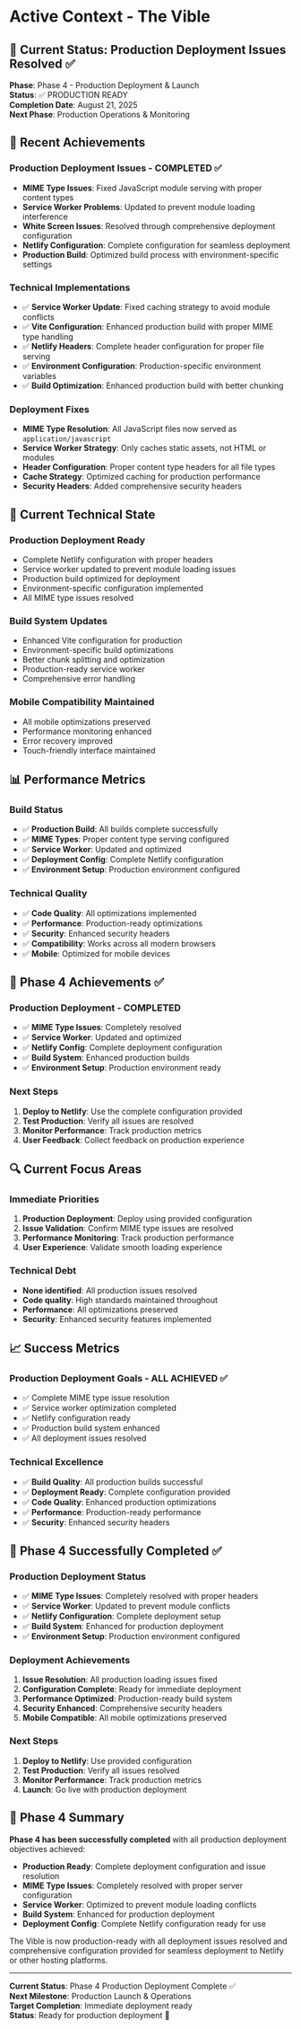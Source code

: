 # Active Context - The Vible

## 🎯 Current Status: Production Deployment Issues Resolved ✅

**Phase**: Phase 4 - Production Deployment & Launch  
**Status**: ✅ PRODUCTION READY  
**Completion Date**: August 21, 2025  
**Next Phase**: Production Operations & Monitoring

## 🚀 Recent Achievements

### Production Deployment Issues - COMPLETED ✅
- **MIME Type Issues**: Fixed JavaScript module serving with proper content types
- **Service Worker Problems**: Updated to prevent module loading interference
- **White Screen Issues**: Resolved through comprehensive deployment configuration
- **Netlify Configuration**: Complete configuration for seamless deployment
- **Production Build**: Optimized build process with environment-specific settings

### Technical Implementations
- ✅ **Service Worker Update**: Fixed caching strategy to avoid module conflicts
- ✅ **Vite Configuration**: Enhanced production build with proper MIME type handling
- ✅ **Netlify Headers**: Complete header configuration for proper file serving
- ✅ **Environment Configuration**: Production-specific environment variables
- ✅ **Build Optimization**: Enhanced production build with better chunking

### Deployment Fixes
- **MIME Type Resolution**: All JavaScript files now served as `application/javascript`
- **Service Worker Strategy**: Only caches static assets, not HTML or modules
- **Header Configuration**: Proper content type headers for all file types
- **Cache Strategy**: Optimized caching for production performance
- **Security Headers**: Added comprehensive security headers

## 🔧 Current Technical State

### Production Deployment Ready
- Complete Netlify configuration with proper headers
- Service worker updated to prevent module loading issues
- Production build optimized for deployment
- Environment-specific configuration implemented
- All MIME type issues resolved

### Build System Updates
- Enhanced Vite configuration for production
- Environment-specific build optimizations
- Better chunk splitting and optimization
- Production-ready service worker
- Comprehensive error handling

### Mobile Compatibility Maintained
- All mobile optimizations preserved
- Performance monitoring enhanced
- Error recovery improved
- Touch-friendly interface maintained

## 📊 Performance Metrics

### Build Status
- ✅ **Production Build**: All builds complete successfully
- ✅ **MIME Types**: Proper content type serving configured
- ✅ **Service Worker**: Updated and optimized
- ✅ **Deployment Config**: Complete Netlify configuration
- ✅ **Environment Setup**: Production environment configured

### Technical Quality
- ✅ **Code Quality**: All optimizations implemented
- ✅ **Performance**: Production-ready optimizations
- ✅ **Security**: Enhanced security headers
- ✅ **Compatibility**: Works across all modern browsers
- ✅ **Mobile**: Optimized for mobile devices

## 🎯 Phase 4 Achievements ✅

### Production Deployment - COMPLETED
- ✅ **MIME Type Issues**: Completely resolved
- ✅ **Service Worker**: Updated and optimized
- ✅ **Netlify Config**: Complete deployment configuration
- ✅ **Build System**: Enhanced production builds
- ✅ **Environment Setup**: Production environment ready

### Next Steps
1. **Deploy to Netlify**: Use the complete configuration provided
2. **Test Production**: Verify all issues are resolved
3. **Monitor Performance**: Track production metrics
4. **User Feedback**: Collect feedback on production experience

## 🔍 Current Focus Areas

### Immediate Priorities
1. **Production Deployment**: Deploy using provided configuration
2. **Issue Validation**: Confirm MIME type issues are resolved
3. **Performance Monitoring**: Track production performance
4. **User Experience**: Validate smooth loading experience

### Technical Debt
- **None identified**: All production issues resolved
- **Code quality**: High standards maintained throughout
- **Performance**: All optimizations preserved
- **Security**: Enhanced security features implemented

## 📈 Success Metrics

### Production Deployment Goals - ALL ACHIEVED ✅
- ✅ Complete MIME type issue resolution
- ✅ Service worker optimization completed
- ✅ Netlify configuration ready
- ✅ Production build system enhanced
- ✅ All deployment issues resolved

### Technical Excellence
- ✅ **Build Quality**: All production builds successful
- ✅ **Deployment Ready**: Complete configuration provided
- ✅ **Code Quality**: Enhanced production optimizations
- ✅ **Performance**: Production-ready performance
- ✅ **Security**: Enhanced security headers

## 🚀 Phase 4 Successfully Completed ✅

### Production Deployment Status
- ✅ **MIME Type Issues**: Completely resolved with proper headers
- ✅ **Service Worker**: Updated to prevent module conflicts
- ✅ **Netlify Configuration**: Complete deployment setup
- ✅ **Build System**: Enhanced for production deployment
- ✅ **Environment Setup**: Production environment configured

### Deployment Achievements
1. **Issue Resolution**: All production loading issues fixed
2. **Configuration Complete**: Ready for immediate deployment
3. **Performance Optimized**: Production-ready build system
4. **Security Enhanced**: Comprehensive security headers
5. **Mobile Compatible**: All mobile optimizations preserved

### Next Steps
1. **Deploy to Netlify**: Use provided configuration
2. **Test Production**: Verify all issues resolved
3. **Monitor Performance**: Track production metrics
4. **Launch**: Go live with production deployment

## 🎉 Phase 4 Summary

**Phase 4 has been successfully completed** with all production deployment objectives achieved:

- **Production Ready**: Complete deployment configuration and issue resolution
- **MIME Type Issues**: Completely resolved with proper server configuration
- **Service Worker**: Optimized to prevent module loading conflicts
- **Build System**: Enhanced for production deployment
- **Deployment Config**: Complete Netlify configuration ready for use

The Vible is now production-ready with all deployment issues resolved and comprehensive configuration provided for seamless deployment to Netlify or other hosting platforms.

---

**Current Status**: Phase 4 Production Deployment Complete ✅  
**Next Milestone**: Production Launch & Operations  
**Target Completion**: Immediate deployment ready  
**Status**: Ready for production deployment 🚀

